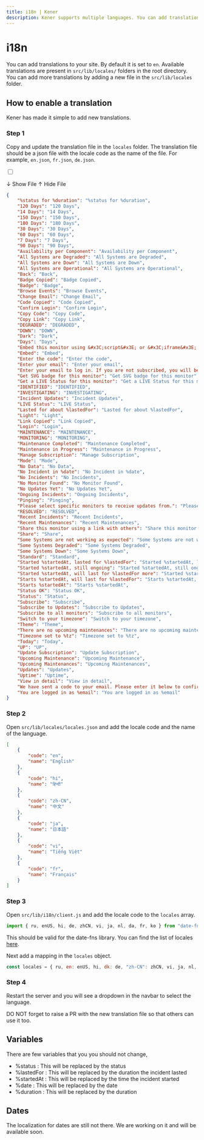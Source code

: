 ```yaml
---
title: i18n | Kener
description: Kener supports multiple languages. You can add translations to your site.
---
```


# i18n

You can add translations to your site. By default it is set to `en`. Available translations are present in `src/lib/locales/` folders in the root directory. You can add more translations by adding a new file in the `src/lib/locales` folder.

## How to enable a translation

Kener has made it simple to add new translations.

### Step 1

Copy and update the translation file in the `locales` folder. The translation file should be a json file with the locale code as the name of the file. For example, `en.json`, `fr.json`, `de.json`.

<label for="exp2" class="accm">

<input type="checkbox" class="absolute opacity-0" id="exp2" />

<p class=" font-medium p-1 accmt rounded-md showaccm">
	<span>↓ Show File</span>
	<span>↑ Hide File</span>
</p>

<div class="border rounded-md p-1">

```json
{
    "%status for %duration": "%status for %duration",
    "120 Days": "120 Days",
    "14 Days": "14 Days",
    "150 Days": "150 Days",
    "180 Days": "180 Days",
    "30 Days": "30 Days",
    "60 Days": "60 Days",
    "7 Days": "7 Days",
    "90 Days": "90 Days",
    "Availability per Component": "Availability per Component",
    "All Systems are Degraded": "All Systems are Degraded",
    "All Systems are Down": "All Systems are Down",
    "All Systems are Operational": "All Systems are Operational",
    "Back": "Back",
    "Badge Copied": "Badge Copied",
    "Badge": "Badge",
    "Browse Events": "Browse Events",
    "Change Email": "Change Email",
    "Code Copied": "Code Copied",
    "Confirm Login": "Confirm Login",
    "Copy Code": "Copy Code",
    "Copy Link": "Copy Link",
    "DEGRADED": "DEGRADED",
    "DOWN": "DOWN",
    "Dark": "Dark",
    "Days": "Days",
    "Embed this monitor using &#x3C;script&#x3E; or &#x3C;iframe&#x3E; in your app.": "Embed this monitor using <script> or <iframe> in your app.",
    "Embed": "Embed",
    "Enter the code": "Enter the code",
    "Enter your email": "Enter your email",
    "Enter your email to log in. If you are not subscribed, you will be prompted to subscribe.": "Enter your email to log in. If you are not subscribed, you will be prompted to subscribe.",
    "Get SVG badge for this monitor": "Get SVG badge for this monitor",
    "Get a LIVE Status for this monitor": "Get a LIVE Status for this monitor",
    "IDENTIFIED": "IDENTIFIED",
    "INVESTIGATING": "INVESTIGATING",
    "Incident Updates": "Incident Updates",
    "LIVE Status": "LIVE Status",
    "Lasted for about %lastedFor": "Lasted for about %lastedFor",
    "Light": "Light",
    "Link Copied": "Link Copied",
    "Login": "Login",
    "MAINTENANCE": "MAINTENANCE",
    "MONITORING": "MONITORING",
    "Maintenance Completed": "Maintenance Completed",
    "Maintenance in Progress": "Maintenance in Progress",
    "Manage Subscription": "Manage Subscription",
    "Mode": "Mode",
    "No Data": "No Data",
    "No Incident in %date": "No Incident in %date",
    "No Incidents": "No Incidents",
    "No Monitor Found": "No Monitor Found",
    "No Updates Yet": "No Updates Yet",
    "Ongoing Incidents": "Ongoing Incidents",
    "Pinging": "Pinging",
    "Please select specific monitors to receive updates from.": "Please select specific monitors to receive updates from.",
    "RESOLVED": "RESOLVED",
    "Recent Incidents": "Recent Incidents",
    "Recent Maintenances": "Recent Maintenances",
    "Share this monitor using a link with others": "Share this monitor using a link with others",
    "Share": "Share",
    "Some Systems are not working as expected": "Some Systems are not working as expected",
    "Some Systems Degraded": "Some Systems Degraded",
    "Some Systems Down": "Some Systems Down",
    "Standard": "Standard",
    "Started %startedAt, lasted for %lastedFor": "Started %startedAt, lasted for %lastedFor",
    "Started %startedAt, still ongoing": "Started %startedAt, still ongoing",
    "Started %startedAt, will last for %lastedFor more": "Started %startedAt, will last for %lastedFor more",
    "Starts %startedAt, will last for %lastedFor": "Starts %startedAt, will last for %lastedFor",
    "Starts %startedAt": "Starts %startedAt",
    "Status OK": "Status OK",
    "Status": "Status",
    "Subscribe": "Subscribe",
    "Subscribe to Updates": "Subscribe to Updates",
    "Subscribe to all monitors": "Subscribe to all monitors",
    "Switch to your timezone": "Switch to your timezone",
    "Theme": "Theme",
    "There are no upcoming maintenances": "There are no upcoming maintenances",
    "Timezone set to %tz": "Timezone set to %tz",
    "Today": "Today",
    "UP": "UP",
    "Update Subscription": "Update Subscription",
    "Upcoming Maintenance": "Upcoming Maintenance",
    "Upcoming Maintenances": "Upcoming Maintenances",
    "Updates": "Updates",
    "Uptime": "Uptime",
    "View in detail": "View in detail",
    "We have sent a code to your email. Please enter it below to confirm your login": "We have sent a code to your email. Please enter it below to confirm your login",
    "You are logged in as %email": "You are logged in as %email"
}
```

</div>

</label>

### Step 2

Open `src/lib/locales/locales.json` and add the locale code and the name of the language.

```json
[
    {
        "code": "en",
        "name": "English"
    },
    {
        "code": "hi",
        "name": "हिन्दी"
    },
    {
        "code": "zh-CN",
        "name": "中文"
    },
    {
        "code": "ja",
        "name": "日本語"
    },
    {
        "code": "vi",
        "name": "Tiếng Việt"
    },
    {
        "code": "fr",
        "name": "Français"
    }
]
```

### Step 3

Open `src/lib/i18n/client.js` and add the locale code to the `locales` array.

```js
import { ru, enUS, hi, de, zhCN, vi, ja, nl, da, fr, ko } from "date-fns/locale"
```

This should be valid for the date-fns library. You can find the list of locales [here](https://github.com/date-fns/date-fns/blob/9bb51691f201c3ec05ab832acbc5d478f2e5c47a/docs/i18nLocales.md).

Next add a mapping in the `locales` object.

```js
const locales = { ru, en: enUS, hi, dk: de, "zh-CN": zhCN, vi, ja, nl, dk: da, fr, ko }
```

### Step 4

Restart the server and you will see a dropdown in the navbar to select the language.

<div class="note info">
DO NOT forget to raise a PR with the new translation file so that others can use it too.
</div>

## Variables

There are few variables that you you should not change,

- %status : This will be replaced by the status
- %lastedFor : This will be replaced by the duration the incident lasted
- %startedAt : This will be replaced by the time the incident started
- %date : This will be replaced by the date
- %duration : This will be replaced by the duration

## Dates

The localization for dates are still not there. We are working on it and will be available soon.
